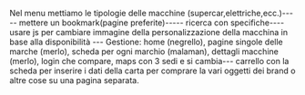 Nel menu mettiamo le tipologie delle macchine (supercar,elettriche,ecc.)-----
mettere un bookmark(pagine preferite)----- ricerca con specifiche----usare js per cambiare immagine della personalizzazione della macchina in base alla disponibilità ---
Gestione: home (negrello), pagine singole delle marche (merlo), scheda per ogni marchio (malaman), dettagli macchine (merlo), login che compare, maps con 3 sedi e si cambia---
 carrello con la scheda per inserire i dati della carta per comprare la vari oggetti dei brand o altre cose su una pagina separata.
